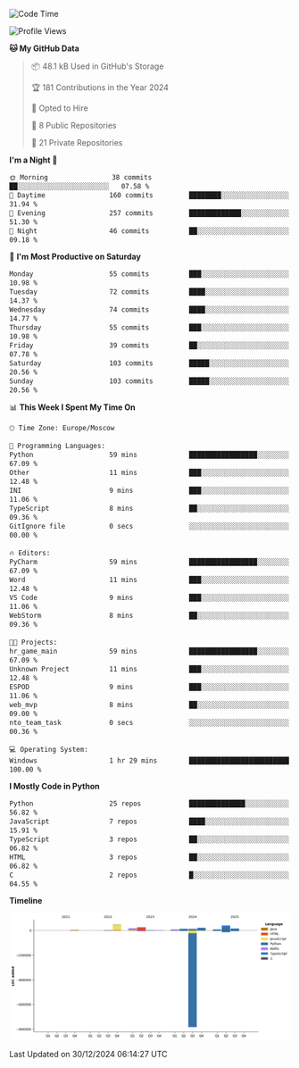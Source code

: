 <!--START_SECTION:waka-->
![Code Time](http://img.shields.io/badge/Code%20Time-570%20hrs%2034%20mins-blue)

![Profile Views](http://img.shields.io/badge/Profile%20Views-6-blue)

**🐱 My GitHub Data** 

> 📦 48.1 kB Used in GitHub's Storage 
 > 
> 🏆 181 Contributions in the Year 2024
 > 
> 💼 Opted to Hire
 > 
> 📜 8 Public Repositories 
 > 
> 🔑 21 Private Repositories 
 > 
**I'm a Night 🦉** 

```text
🌞 Morning                38 commits          ██░░░░░░░░░░░░░░░░░░░░░░░   07.58 % 
🌆 Daytime                160 commits         ████████░░░░░░░░░░░░░░░░░   31.94 % 
🌃 Evening                257 commits         █████████████░░░░░░░░░░░░   51.30 % 
🌙 Night                  46 commits          ██░░░░░░░░░░░░░░░░░░░░░░░   09.18 % 
```
📅 **I'm Most Productive on Saturday** 

```text
Monday                   55 commits          ███░░░░░░░░░░░░░░░░░░░░░░   10.98 % 
Tuesday                  72 commits          ████░░░░░░░░░░░░░░░░░░░░░   14.37 % 
Wednesday                74 commits          ████░░░░░░░░░░░░░░░░░░░░░   14.77 % 
Thursday                 55 commits          ███░░░░░░░░░░░░░░░░░░░░░░   10.98 % 
Friday                   39 commits          ██░░░░░░░░░░░░░░░░░░░░░░░   07.78 % 
Saturday                 103 commits         █████░░░░░░░░░░░░░░░░░░░░   20.56 % 
Sunday                   103 commits         █████░░░░░░░░░░░░░░░░░░░░   20.56 % 
```


📊 **This Week I Spent My Time On** 

```text
🕑︎ Time Zone: Europe/Moscow

💬 Programming Languages: 
Python                   59 mins             █████████████████░░░░░░░░   67.09 % 
Other                    11 mins             ███░░░░░░░░░░░░░░░░░░░░░░   12.48 % 
INI                      9 mins              ███░░░░░░░░░░░░░░░░░░░░░░   11.06 % 
TypeScript               8 mins              ██░░░░░░░░░░░░░░░░░░░░░░░   09.36 % 
GitIgnore file           0 secs              ░░░░░░░░░░░░░░░░░░░░░░░░░   00.00 % 

🔥 Editors: 
PyCharm                  59 mins             █████████████████░░░░░░░░   67.09 % 
Word                     11 mins             ███░░░░░░░░░░░░░░░░░░░░░░   12.48 % 
VS Code                  9 mins              ███░░░░░░░░░░░░░░░░░░░░░░   11.06 % 
WebStorm                 8 mins              ██░░░░░░░░░░░░░░░░░░░░░░░   09.36 % 

🐱‍💻 Projects: 
hr_game_main             59 mins             █████████████████░░░░░░░░   67.09 % 
Unknown Project          11 mins             ███░░░░░░░░░░░░░░░░░░░░░░   12.48 % 
ESPOD                    9 mins              ███░░░░░░░░░░░░░░░░░░░░░░   11.06 % 
web_mvp                  8 mins              ██░░░░░░░░░░░░░░░░░░░░░░░   09.00 % 
nto_team_task            0 secs              ░░░░░░░░░░░░░░░░░░░░░░░░░   00.36 % 

💻 Operating System: 
Windows                  1 hr 29 mins        █████████████████████████   100.00 % 
```

**I Mostly Code in Python** 

```text
Python                   25 repos            ██████████████░░░░░░░░░░░   56.82 % 
JavaScript               7 repos             ████░░░░░░░░░░░░░░░░░░░░░   15.91 % 
TypeScript               3 repos             ██░░░░░░░░░░░░░░░░░░░░░░░   06.82 % 
HTML                     3 repos             ██░░░░░░░░░░░░░░░░░░░░░░░   06.82 % 
C                        2 repos             █░░░░░░░░░░░░░░░░░░░░░░░░   04.55 % 
```



**Timeline**

![Lines of Code chart](https://raw.githubusercontent.com/adlemx/adlemx/main/assets/bar_graph.png)


 Last Updated on 30/12/2024 06:14:27 UTC
<!--END_SECTION:waka-->
